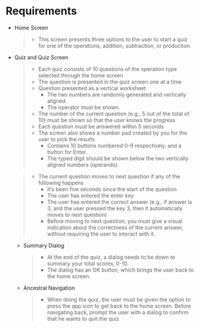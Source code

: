 # Requirements
  - Home Screen
    >    - This screen presents three options to the user to start a quiz for one of the operations, addition, subtraction, or production.

- Quiz and Quiz Screen
    > - Each quiz consists of 10 questions of the operation type selected through the home screen
    >  - The question is presented in the quiz screen one at a time
    >  - Question presented as a vertical worksheet
    >      -    The two numbers are randomly generated and vertically aligned.
    >      -  The operator must be shown.
    >  -  The number of the current question (e.g., 5 out of the total of 10) must be shown so that the user knows the progress
    >   - Each question must be answered within 5 seconds
    >   - The screen also shows a number pad created by you for the user to pick the results
    >       -   Contains 10 buttons numbered 0-9 respectively, and a button for Enter.
    >       -   The typed digit should be shown below the two vertically aligned numbers (operands).

    > - The current question moves to next question if any of the following happens
    >   -  It’s been five seconds since the start of the question
    >   -  The user has entered the enter key
    >   -   The user has entered the correct answer (e.g., if answer is 3, and the user pressed the key 3, then it automatically moves to next question)
    >   -  Before moving to next question, you must give a visual indication about the correctness of the current answer, without requiring the user to interact with it.
    
  - Summary Dialog
    >   -   At the end of the quiz, a dialog needs to be down to summary your total scores, 0-10.
    >   -   The dialog has an OK button, which brings the user back to the home screen.
    
  - Ancestral Navigation
    >   -   When doing the quiz, the user must be given the option to press the app icon to get back to the home screen. Before navigating back, prompt the user with a dialog to confirm that he wants to quit the quiz
